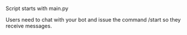 Script starts with main.py

Users need to chat with your bot and issue the command /start so they receive messages.
